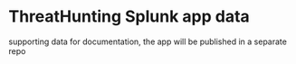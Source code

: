 # ThreatHunting Splunk app data
supporting data for documentation, the app will be published in a separate repo
